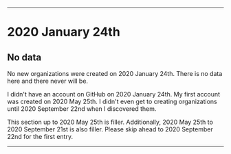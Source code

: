 
***

# 2020 January 24th

## No data

No new organizations were created on 2020 January 24th. There is no data here and there never will be.

I didn't have an account on GitHub on 2020 January 24th. My first account was created on 2020 May 25th. I didn't even get to creating organizations until 2020 September 22nd when I discovered them.

This section up to 2020 May 25th is filler. Additionally, 2020 May 25th to 2020 September 21st is also filler. Please skip ahead to 2020 September 22nd for the first entry.

***
